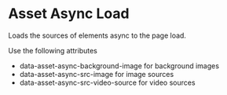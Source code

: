 Asset Async Load
================

Loads the sources of elements async to the page load.

Use the following attributes
- data-asset-async-background-image for background images
- data-asset-async-src-image for image sources
- data-asset-async-src-video-source for video sources
